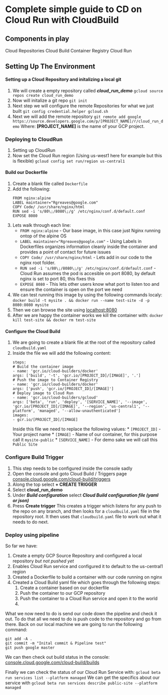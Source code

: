 # Complete simple guide to CD on Cloud Run with CloudBuild

## Components in play
Cloud Repositories
Cloud Build
Container Registry
Cloud Run

## Setting Up The Environment

#### Setting up a Cloud Repository and initalizing a local git
1. We will create a empty repository called ***cloud_run_demo***
```gcloud source repos create cloud_run_demo```
1. Now will initalize a git repo
```git init```
1. Next step we will configure the remote Repositories for what we just built
```git config credential.helper gcloud.sh```
1. Next we will add the remote repository
```git remote add google https://source.developers.google.com/p/[PROJECT_NAME]/r/cloud_run_demo```
Where:
**[PROJECT_NAME]** is the name of your GCP project.

### Deploying to CloudRun
1. Setting up CloudRun
  1. Now set the Cloud Run region (Using us-west1 here for example but this is flexible)
  ```gcloud config set run/region us-central1```

#### Build our Dockerfile
1. Create a blank file called `Dockerfile`
1. Add the following:
      ```
      FROM nginx:alpine
      LABEL maintainer="Rgreaves@google.com"
      COPY Code/ /usr/share/nginx/html
      RUN sed -i 's/80\;/8080\;/g' /etc/nginx/conf.d/default.conf
      EXPOSE 8080
      ```
1. Lets walk through each line:
    * `FROM nginx:alpine` - Our base image, in this case just Nginx running ontop of the alpine OS
   * `LABEL maintainer="Rgreaves@google.com"` - Using Labels in Dockerfiles organizes information cleanly inside the container and provides a point of contact for future issues
    * `COPY Code/ /usr/share/nginx/html` - Lets add in our code to the nginx root folder. 
    * `RUN sed -i 's/80\;/8080\;/g' /etc/nginx/conf.d/default.conf` - Cloud Run assumes the pod is accesible on port 8080, by default nginx is set to port 80, this fixes this
    * `EXPOSE 8080` - This lets other users know what port to listen too and ensure the container is open on the port we need
1. We can test running this image by using the following commands localy: 
    `docker build -t mysite . && docker run --name test-site -d -p 8080:8080 mysite`
1. Then we can browse the site using [localhost:8080](http://localhost:8080)
1. After we are happy the container works we kill the container with: 
`docker kill test-site && docker rm test-site`

#### Configure the Cloud Build
1. We are going to create a blank file at the root of the repository called `cloudbuild.yaml`
1. Inside the file we will add the following content:
    ```
    steps:
    # Build the container image
    - name: 'gcr.io/cloud-builders/docker'
    args: ['build', '-t', 'gcr.io/[PROJECT_ID]/[IMAGE]', '.']
    # Push the image to Container Registry
    - name: 'gcr.io/cloud-builders/docker'
    args: ['push', 'gcr.io/[PROJECT_ID]/[IMAGE]']
    # Deploy image to Cloud Run
    - name: 'gcr.io/cloud-builders/gcloud'
    args: ['beta', 'run', 'deploy', '[SERVICE_NAME]', '--image', 'gcr.io/[PROJECT_ID]/[IMAGE]', '--region', 'us-central1', '--platform', 'managed', '--allow-unauthenticated']
    images:
    - gcr.io/[PROJECT_ID]/[IMAGE]
    ```
    Inside this file we need to replace the following values:
        * `[PROJECT_ID]` - Your project name
        * `[IMAGE]` - Name of our container, for this purpose call it `mysite-public`
        * `[SERVICE_NAME]` - For demo sake we will call this `Public Site`
        
### Configure Build Trigger
1. This step needs to be configured inside the console sadly
1. Open the console and goto Cloud Build / Triggers page [console.cloud.google.com/cloud-build/triggers](https://console.cloud.google.com/cloud-build/triggers)
1. Along the top select **+ CREATE TRIGGER**
1. Select **cloud_run_demo**
1. Under ***Build configuration*** select ***Cloud Build configuration file (yaml or json)***
1. Press **Create trigger**
This creates a trigger which listens for any push to the repo on any branch, and then looks for a `cloudbuild.yaml` file in the repository root. It then uses that `cloudbuild.yaml` file to work out what it needs to do next.
 
### Deploy using pipeline

So far we have:
1. Create a empty GCP Source Repository and configured a local repository *but not pushed yet*
1. Enables Cloud Run service and configured it to default to the us-central1 region
1. Created a Dockerfile to build a container with our code running on nginx 
1. Created a Cloud Build yaml file which goes through the following steps:
    1. Create a container based on our dockerfile
    1. Push the container to our GCP repository
    1. Push the container to a Cloud Run service and open it to the world
    2. 
What we now need to do is send our code down the pipeline and check it out. To do that all we need to do is push code to the repository and go from there.
Back on our local machine we are going to run the following command:
```
git add -A .
git commit -m "Inital commit & Pipeline test"
git push google master
```

We can then check out build status in the console: [console.cloud.google.com/cloud-build/builds](https://console.cloud.google.com/cloud-build/builds)
    
Finally we can check the status of our Cloud Run Service with: `gcloud beta run services list --platform managed`
We can get the specifics about our service with `gcloud beta run services describe public-site --platform managed`